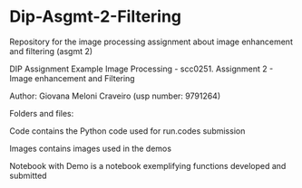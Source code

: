 # Dip-Asgmt-2-Filtering
Repository for the image processing assignment about image enhancement and filtering (asgmt 2)

DIP Assignment Example
Image Processing - scc0251.
Assignment 2 - Image enhancement and Filtering

Author:
Giovana Meloni Craveiro 
(usp number: 9791264)

Folders and files:

Code contains the Python code used for run.codes submission

Images contains images used in the demos

Notebook with Demo is a notebook exemplifying functions developed and submitted
